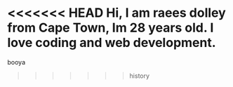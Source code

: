 <<<<<<< HEAD
Hi, I am raees dolley from Cape Town, Im 28 years old. I love coding and web development.
=======
booya
>>>>>>> history
